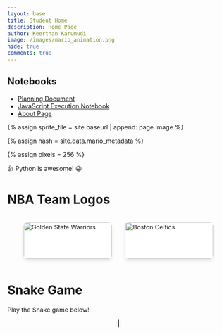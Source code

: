 ```yaml
---
layout: base
title: Student Home 
description: Home Page
author: Keerthan Karumudi
image: /images/mario_animation.png
hide: true
comments: true
---
```



## Notebooks

- [Planning Document](./planning_document.ipynb)
- [JavaScript Execution Notebook](./javascript_execution_notebook.ipynb)
- [About Page](./about_page.ipynb)



<!-- Liquid:  statements -->

<!-- Include submenu from _includes to top of pages -->

<!--- Concatenation of site URL to frontmatter image  --->
{% assign sprite_file = site.baseurl | append: page.image %}
<!--- Has is a list variable containing mario metadata for sprite --->
{% assign hash = site.data.mario_metadata %}  
<!--- Size width/height of Sprit images --->
{% assign pixels = 256 %}

<!--- HTML for page contains <p> tag named "Mario" and class properties for a "sprite"  -->

<p id="mario" class="sprite"></p>
  
<!--- Embedded Cascading Style Sheet (CSS) rules, 
        define how HTML elements look 
--->
<style>

  /*CSS style rules for the id and class of the sprite...
  */
  .sprite {
    height: {{pixels}}px;
    width: {{pixels}}px;
    background-image: url('{{sprite_file}}');
    background-repeat: no-repeat;
  }

  /*background position of sprite element
  */
  #mario {
    background-position: calc({{animations[0].col}} * {{pixels}} * -1px) calc({{animations[0].row}} * {{pixels}}* -1px);
  }
</style>

<!--- Embedded executable code--->
<script>
  ////////// convert YML hash to javascript key:value objects /////////

  var mario_metadata = {}; //key, value object
  {% for key in hash %}  
  
  var key = "{{key | first}}"  //key
  var values = {} //values object
  values["row"] = {{key.row}}
  values["col"] = {{key.col}}
  values["frames"] = {{key.frames}}
  mario_metadata[key] = values; //key with values added

  {% endfor %}

  ////////// game object for player /////////

  class Mario {
    constructor(meta_data) {
      this.tID = null;  //capture setInterval() task ID
      this.positionX = 0;  // current position of sprite in X direction
      this.currentSpeed = 0;
      this.marioElement = document.getElementById("mario"); //HTML element of sprite
      this.pixels = {{pixels}}; //pixel offset of images in the sprite, set by liquid constant
      this.interval = 100; //animation time interval
      this.obj = meta_data;
      this.marioElement.style.position = "absolute";
    }

    animate(obj, speed) {
      let frame = 0;
      const row = obj.row * this.pixels;
      this.currentSpeed = speed;

      this.tID = setInterval(() => {
        const col = (frame + obj.col) * this.pixels;
        this.marioElement.style.backgroundPosition = `-${col}px -${row}px`;
        this.marioElement.style.left = `${this.positionX}px`;

        this.positionX += speed;
        frame = (frame + 1) % obj.frames;

        const viewportWidth = window.innerWidth;
        if (this.positionX > viewportWidth - this.pixels) {
          document.documentElement.scrollLeft = this.positionX - viewportWidth + this.pixels;
        }
      }, this.interval);
    }

    startWalking() {
      this.stopAnimate();
      this.animate(this.obj["Walk"], 3);
    }

    startRunning() {
      this.stopAnimate();
      this.animate(this.obj["Run1"], 6);
    }

    startPuffing() {
      this.stopAnimate();
      this.animate(this.obj["Puff"], 0);
    }

    startCheering() {
      this.stopAnimate();
      this.animate(this.obj["Cheer"], 0);
    }

    startFlipping() {
      this.stopAnimate();
      this.animate(this.obj["Flip"], 0);
    }

    startResting() {
      this.stopAnimate();
      this.animate(this.obj["Rest"], 0);
    }

    stopAnimate() {
      clearInterval(this.tID);
    }
  }

  const mario = new Mario(mario_metadata);

  ////////// event control /////////

  window.addEventListener("keydown", (event) => {
    if (event.key === "ArrowRight") {
      event.preventDefault();
      if (event.repeat) {
        mario.startCheering();
      } else {
        if (mario.currentSpeed === 0) {
          mario.startWalking();
        } else if (mario.currentSpeed === 3) {
          mario.startRunning();
        }
      }
    } else if (event.key === "ArrowLeft") {
      event.preventDefault();
      if (event.repeat) {
        mario.stopAnimate();
      } else {
        mario.startPuffing();
      }
    }
  });

  //touch events that enable animations
  window.addEventListener("touchstart", (event) => {
    event.preventDefault(); // prevent default browser action
    if (event.touches[0].clientX > window.innerWidth / 2) {
      // move right
      if (currentSpeed === 0) { // if at rest, go to walking
        mario.startWalking();
      } else if (currentSpeed === 3) { // if walking, go to running
        mario.startRunning();
      }
    } else {
      // move left
      mario.startPuffing();
    }
  });

  //stop animation on window blur
  window.addEventListener("blur", () => {
    mario.stopAnimate();
  });

  //start animation on window focus
  window.addEventListener("focus", () => {
     mario.startFlipping();
  });

  //start animation on page load or page refresh
  document.addEventListener("DOMContentLoaded", () => {
    // adjust sprite size for high pixel density devices
    const scale = window.devicePixelRatio;
    const sprite = document.querySelector(".sprite");
    sprite.style.transform = `scale(${0.2 * scale})`;
    mario.startResting();
  });
</script>

👍 Python is awesome! 😀

# NBA Team Logos

<style>
    .logo-container {
        display: inline-block;
        margin: 20px;
        text-align: center;
    }
    .logo-container img {
        width: 200px;
        height: auto;
    }
    .logo-container p {
        font-size: 18px;
        font-weight: bold;
    }
</style>

<div style="display: flex; flex-wrap: wrap; justify-content: center; margin-top: 20px;">

  <!-- Golden State Warriors logo -->
  <div style="background-color: white; border-radius: 8px; box-shadow: 0 4px 8px rgba(0, 0, 0, 0.1); margin: 15px; width: 200px; overflow: hidden; transition: transform 0.2s;">
      <img src="https://upload.wikimedia.org/wikipedia/en/0/01/Golden_State_Warriors_logo.svg" alt="Golden State Warriors" style="width: 100%; height: auto;">
      <div style="padding: 10px; font-size: 18px; font-weight: bold; color: #555;">Golden State Warriors</div>
  </div>

  <!-- Boston Celtics logo -->
  <div style="background-color: white; border-radius: 8px; box-shadow: 0 4px 8px rgba(0, 0, 0, 0.1); margin: 15px; width: 200px; overflow: hidden; transition: transform 0.2s;">
      <img src="https://upload.wikimedia.org/wikipedia/en/8/8f/Boston_Celtics.svg" alt="Boston Celtics" style="width: 100%; height: auto;">
      <div style="padding: 10px; font-size: 18px; font-weight: bold; color: #555;">Boston Celtics</div>
  </div>
  
</div>


</div>

# Snake Game
Play the Snake game below!

<!-- HTML for the Snake Game -->
<div id="game-container" style="text-align: center;">
    <canvas id="gameCanvas" width="200" height="200" style="border:1px solid #000000;"></canvas>
</div>

<!-- JavaScript for Snake Game -->
<script>
    // JavaScript for Snake Game
    document.addEventListener('DOMContentLoaded', (event) => {
        const canvas = document.getElementById('gameCanvas');
        const ctx = canvas.getContext('2d');
        const box = 20; // Size of each square on the grid
        let snake = [{x: 9 * box, y: 10 * box}];
        let direction = 'RIGHT';
        let food = {
            x: Math.floor(Math.random() * 19 + 1) * box,
            y: Math.floor(Math.random() * 19 + 1) * box,
        };
        let score = 0;

        // Control the snake direction
        document.addEventListener('keydown', (event) => {
            if (event.key === 'ArrowLeft' && direction !== 'RIGHT') direction = 'LEFT';
            else if (event.key === 'ArrowUp' && direction !== 'DOWN') direction = 'UP';
            else if (event.key === 'ArrowRight' && direction !== 'LEFT') direction = 'RIGHT';
            else if (event.key === 'ArrowDown' && direction !== 'UP') direction = 'DOWN';
        });

        // Check collision
        function collision(head, array) {
            for (let i = 0; i < array.length; i++) {
                if (head.x === array[i].x && head.y === array[i].y) return true;
            }
            return false;
        }

        // Draw the game
        function draw() {
            ctx.clearRect(0, 0, canvas.width, canvas.height);
            for (let i = 0; i < snake.length; i++) {
                ctx.fillStyle = (i === 0) ? 'green' : 'white';
                ctx.fillRect(snake[i].x, snake[i].y, box, box);
                ctx.strokeStyle = 'red';
                ctx.strokeRect(snake[i].x, snake[i].y, box, box);
            }

            // Draw food
            ctx.fillStyle = 'red';
            ctx.fillRect(food.x, food.y, box, box);

            // Old head position
            let snakeX = snake[0].x;
            let snakeY = snake[0].y;

            // Direction movement
            if (direction === 'LEFT') snakeX -= box;
            if (direction === 'UP') snakeY -= box;
            if (direction === 'RIGHT') snakeX += box;
            if (direction === 'DOWN') snakeY += box;

            // If snake eats food
            if (snakeX === food.x && snakeY === food.y) {
                score++;
                food = {
                    x: Math.floor(Math.random() * 19 + 1) * box,
                    y: Math.floor(Math.random() * 19 + 1) * box,
                };
            } else {
                // Remove tail
                snake.pop();
            }

            // New head
            const newHead = {x: snakeX, y: snakeY};

            // Game over
            if (
                snakeX < 0 ||
                snakeY < 0 ||
                snakeX >= canvas.width ||
                snakeY >= canvas.height ||
                collision(newHead, snake)
            ) {
                clearInterval(game);
                alert('Game Over! Your score is: ' + score);
                return;
            }

            snake.unshift(newHead);
            // Draw the score
            ctx.fillStyle = 'black';
            ctx.font = '20px Arial';
            ctx.fillText('Score: ' + score, 10, canvas.height - 10);
        }

        // Start the game
        const game = setInterval(draw, 100);
    });
</script>



